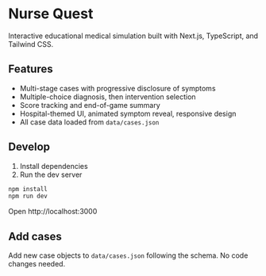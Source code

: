 # Nurse Quest

Interactive educational medical simulation built with Next.js, TypeScript, and Tailwind CSS.

## Features
- Multi-stage cases with progressive disclosure of symptoms
- Multiple-choice diagnosis, then intervention selection
- Score tracking and end-of-game summary
- Hospital-themed UI, animated symptom reveal, responsive design
- All case data loaded from `data/cases.json`

## Develop

1. Install dependencies
2. Run the dev server

```powershell
npm install
npm run dev
```

Open http://localhost:3000

## Add cases
Add new case objects to `data/cases.json` following the schema. No code changes needed.
